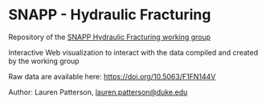 [](interactive-visualization/img/SNAPP.png)

# SNAPP - Hydraulic Fracturing

Repository of the [SNAPP Hydraulic Fracturing working group](http://snappartnership.net/groups/hydraulic-fracturing/)

Interactive Web visualization to interact with the data compiled and created by the working group

Raw data are available here: https://doi.org/10.5063/F1FN144V

Author: Lauren Patterson, lauren.patterson@duke.edu
